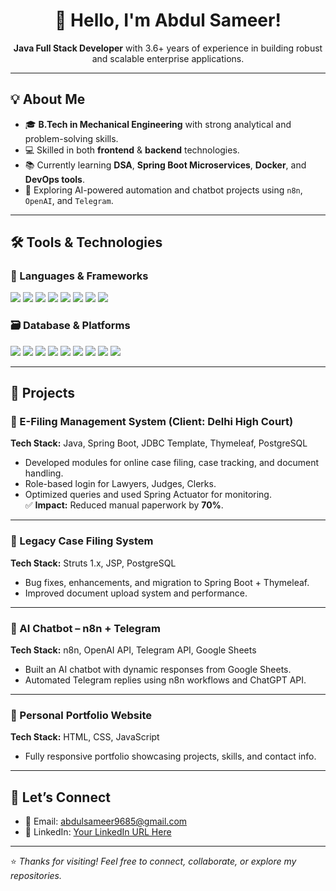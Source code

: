 <!-- Header Banner -->
<h1 align="center">🚀 Hello, I'm Abdul Sameer!</h1>
<p align="center">
  <strong>Java Full Stack Developer</strong> with 3.6+ years of experience in building robust and scalable enterprise applications.
</p>

---

## 💡 About Me

- 🎓 **B.Tech in Mechanical Engineering** with strong analytical and problem-solving skills.
- 💻 Skilled in both **frontend** & **backend** technologies.
- 📚 Currently learning **DSA**, **Spring Boot Microservices**, **Docker**, and **DevOps tools**.
- 🤖 Exploring AI-powered automation and chatbot projects using <code>n8n</code>, <code>OpenAI</code>, and <code>Telegram</code>.

---

## 🛠️ Tools & Technologies

### 🧩 Languages & Frameworks
<p>
  <img src="https://img.shields.io/badge/Java-%23ED8B00.svg?style=flat&logo=java&logoColor=white"/>
  <img src="https://img.shields.io/badge/SpringBoot-6DB33F?style=flat&logo=springboot&logoColor=white"/>
  <img src="https://img.shields.io/badge/Hibernate-59666C?style=flat&logo=hibernate&logoColor=white"/>
  <img src="https://img.shields.io/badge/JPA-%23404d59.svg?style=flat"/>
  <img src="https://img.shields.io/badge/HTML5-E34F26?style=flat&logo=html5&logoColor=white"/>
  <img src="https://img.shields.io/badge/CSS3-1572B6?style=flat&logo=css3&logoColor=white"/>
  <img src="https://img.shields.io/badge/JavaScript-F7DF1E?style=flat&logo=javascript&logoColor=black"/>
  <img src="https://img.shields.io/badge/Thymeleaf-005F0F?style=flat&logo=thymeleaf&logoColor=white"/>
</p>

### 🗃️ Database & Platforms
<p>
  <img src="https://img.shields.io/badge/PostgreSQL-316192?style=flat&logo=postgresql&logoColor=white"/>
  <img src="https://img.shields.io/badge/MySQL-4479A1?style=flat&logo=mysql&logoColor=white"/>
  <img src="https://img.shields.io/badge/Maven-C71A36?style=flat&logo=apachemaven&logoColor=white"/>
  <img src="https://img.shields.io/badge/Git-F05032?style=flat&logo=git&logoColor=white"/>
  <img src="https://img.shields.io/badge/GitHub-181717?style=flat&logo=github&logoColor=white"/>
  <img src="https://img.shields.io/badge/Eclipse-2C2255?style=flat&logo=eclipse&logoColor=white"/>
  <img src="https://img.shields.io/badge/IntelliJIDEA-000000?style=flat&logo=intellijidea&logoColor=white"/>
  <img src="https://img.shields.io/badge/Docker-2496ED?style=flat&logo=docker&logoColor=white"/>
  <img src="https://img.shields.io/badge/n8n-FF6A00?style=flat&logo=n8n&logoColor=white"/>
</p>

---

## 📁 Projects

### 🔹 E-Filing Management System (Client: Delhi High Court)
**Tech Stack:** Java, Spring Boot, JDBC Template, Thymeleaf, PostgreSQL  
- Developed modules for online case filing, case tracking, and document handling.  
- Role-based login for Lawyers, Judges, Clerks.  
- Optimized queries and used Spring Actuator for monitoring.  
✅ **Impact:** Reduced manual paperwork by **70%**.

---

### 🔹 Legacy Case Filing System
**Tech Stack:** Struts 1.x, JSP, PostgreSQL  
- Bug fixes, enhancements, and migration to Spring Boot + Thymeleaf.  
- Improved document upload system and performance.

---

### 🔹 AI Chatbot – n8n + Telegram
**Tech Stack:** n8n, OpenAI API, Telegram API, Google Sheets  
- Built an AI chatbot with dynamic responses from Google Sheets.  
- Automated Telegram replies using n8n workflows and ChatGPT API.

---

### 🔹 Personal Portfolio Website
**Tech Stack:** HTML, CSS, JavaScript  
- Fully responsive portfolio showcasing projects, skills, and contact info.

---

## 🤝 Let’s Connect

- 📧 Email: [abdulsameer9685@gmail.com](mailto:abdulsameer9685@gmail.com)  
- 🔗 LinkedIn: [Your LinkedIn URL Here](#)

---

⭐ *Thanks for visiting! Feel free to connect, collaborate, or explore my repositories.*
